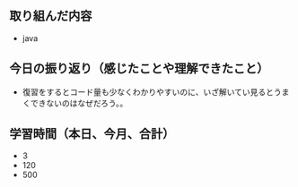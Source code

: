 ## 取り組んだ内容

- java

## 今日の振り返り（感じたことや理解できたこと）

- 復習をするとコード量も少なくわかりやすいのに、いざ解いてい見るとうまくできないのはなぜだろう。。

## 学習時間（本日、今月、合計）

- 3
- 120
- 500
